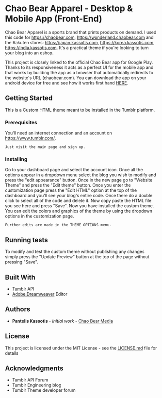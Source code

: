 # Chao Bear Apparel - Desktop & Mobile App (Front-End)
Chao Bear Apparel is a sports brand that prints products on demand. I used this code for https://chaobear.com, https://wonderland.chaobear.com and the Rakuten stores: https://japan.kassotis.com, https://korea.kassotis.com, https://india.kassotis.com. It's a practical theme if you're looking to turn your blog into an eshop.

This project is closely linked to the official Chao Bear app for Google Play. Thanks to its responsiveness it acts as a perfect UI for the mobile app and that works by building the app as a browser that automatically redirects to the website's URL (chaobear.com). You can download the app on your android device for free and see how it works first hand [HERE](https://play.google.com/store/apps/details?id=com.coderscage.chaobear).

## Getting Started

This is a Custom HTML theme meant to be installed in the Tumblr platform.

### Prerequisites

You'll need an internet connection and an account on https://www.tumblr.com/.

```
Just visit the main page and sign up.
```

### Installing

Go to your dashboard page and select the account icon. Once all the options appear in a dropdown menu select the blog you wish to modify and press the "edit appearance" button. Once in the new page go to "Website Theme" and press the "Edit theme" button. Once you enter the customization page press the "Edit HTML" option at the top of the dashboard and you'll see your blog's entire code. Once there do a double click to select all of the code and delete it. Now copy paste the HTML file you see here and press "Save". Now you have installed the custom theme. You can edit the colors and graphics of the theme by using the dropdown options in the customization page.

```
Further edits are made in the THEME OPTIONS menu.
```

## Running tests

To modify and test the custom theme without publishing any changes simply press the "Update Preview" button at the top of the page without pressing "Save".

## Built With

* [Tumblr](https://www.tumblr.com/developers) API
* [Adobe Dreamweaver](https://www.adobe.com/products/dreamweaver.html) Editor

## Authors

* **Pantelis Kassotis** - *Initial work* - [Chao Bear Media](https://media.chaobear.com/)

## License

This project is licensed under the MIT License - see the [LICENSE.md](LICENSE.md) file for details

## Acknowledgments

* Tumblr API Forum
* Tumblr Engineering blog
* Tumblr Theme developer forum
